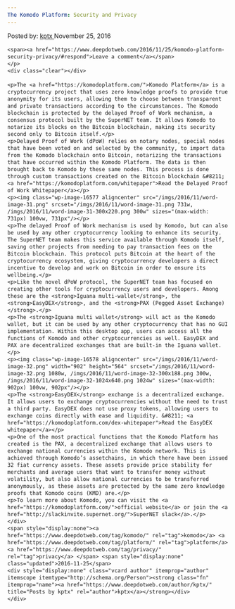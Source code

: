 ```yaml
---
The Komodo Platform: Security and Privacy
---
```

<article class="post-listing post-16575 post type-post status-publish format-standard has-post-thumbnail hentry  tag-komodo tag-platform tag-privacy tag-security">
    <div class="post-inner">
        <span>Posted by: <a href="https://www.deepdotweb.com/author/kptx/" title="">kptx </a></span>
    <span>November 25, 2016</span>
    
    <span><a href="https://www.deepdotweb.com/2016/11/25/komodo-platform-security-privacy/#respond">Leave a comment</a></span>
    </p>
    <div class="clear"></div>
    
    <p>The <a href="https://komodoplatform.com/">Komodo Platform</a> is a cryptocurrency project that uses zero knowledge proofs to provide true anonymity for its users, allowing them to choose between transparent and private transactions according to the circumstances. The Komodo blockchain is protected by the delayed Proof of Work mechanism, a consensus protocol built by the SuperNET team. It allows Komodo to notarize its blocks on the Bitcoin blockchain, making its security second only to Bitcoin itself.</p>
    <p>Delayed Proof of Work (dPoW) relies on notary nodes, special nodes that have been voted on and selected by the community, to import data from the Komodo blockchain onto Bitcoin, notarizing the transactions that have occurred within the Komodo Platform. The data is then brought back to Komodo by these same nodes. This process is done through custom transactions created on the Bitcoin blockchain &#8211; <a href="https://komodoplatform.com/whitepaper">Read the Delayed Proof of Work Whitepaper</a></p>
    <p><img class="wp-image-16577 aligncenter" src="/imgs/2016/11/word-image-31.png" srcset="/imgs/2016/11/word-image-31.png 731w, /imgs/2016/11/word-image-31-300x220.png 300w" sizes="(max-width: 731px) 100vw, 731px"/></p>
    <p>The delayed Proof of Work mechanism is used by Komodo, but can also be used by any other cryptocurrency looking to enhance its security. The SuperNET team makes this service available through Komodo itself, saving other projects from needing to pay transaction fees on the Bitcoin blockchain. This protocol puts Bitcoin at the heart of the cryptocurrency ecosystem, giving cryptocurrency developers a direct incentive to develop and work on Bitcoin in order to ensure its wellbeing.</p>
    <p>Like the novel dPoW protocol, the SuperNET team has focused on creating other tools for cryptocurrency users and developers. Among these are the <strong>Iguana multi-wallet</strong>, the <strong>EasyDEX</strong>, and the <strong>PAX (Pegged Asset Exchange)</strong>.</p>
    <p>The <strong>Iguana multi wallet</strong> will act as the Komodo wallet, but it can be used by any other cryptocurrency that has no GUI implementation. Within this desktop app, users can access all the functions of Komodo and other cryptocurrencies as well. EasyDEX and PAX are decentralized exchanges that are built-in the Iguana wallet.</p>
    <p><img class="wp-image-16578 aligncenter" src="/imgs/2016/11/word-image-32.png" width="902" height="564" srcset="/imgs/2016/11/word-image-32.png 1080w, /imgs/2016/11/word-image-32-300x188.png 300w, /imgs/2016/11/word-image-32-1024x640.png 1024w" sizes="(max-width: 902px) 100vw, 902px"/></p>
    <p>The <strong>EasyDEX</strong> exchange is a decentralized exchange. It allows users to exchange cryptocurrencies without the need to trust a third party. EasyDEX does not use proxy tokens, allowing users to exchange coins directly with ease and liquidity. &#8211; <a href="https://komodoplatform.com/dex-whitepaper">Read the EasyDEX whitepaper</a></p>
    <p>One of the most practical functions that the Komodo Platform has created is the PAX, a decentralized exchange that allows users to exchange national currencies within the Komodo network. This is achieved through Komodo’s assetchains, in which there have been issued 32 fiat currency assets. These assets provide price stability for merchants and average users that want to transfer money without volatility, but also allow national currencies to be transferred anonymously, as these assets are protected by the same zero knowledge proofs that Komodo coins (KMD) are.</p>
    <p>To learn more about Komodo, you can visit the <a href="https://komodoplatform.com/">official website</a> or join the <a href="http://slackinvite.supernet.org/">SuperNET slack</a>.</p>
    </div>
    <span style="display:none"><a href="https://www.deepdotweb.com/tag/komodo/" rel="tag">komodo</a> <a href="https://www.deepdotweb.com/tag/platform/" rel="tag">platform</a> <a href="https://www.deepdotweb.com/tag/privacy/" rel="tag">privacy</a> </span> <span style="display:none" class="updated">2016-11-25</span>
    <div style="display:none" class="vcard author" itemprop="author" itemscope itemtype="http://schema.org/Person"><strong class="fn" itemprop="name"><a href="https://www.deepdotweb.com/author/kptx/" title="Posts by kptx" rel="author">kptx</a></strong></div>
    </div>
</article>


